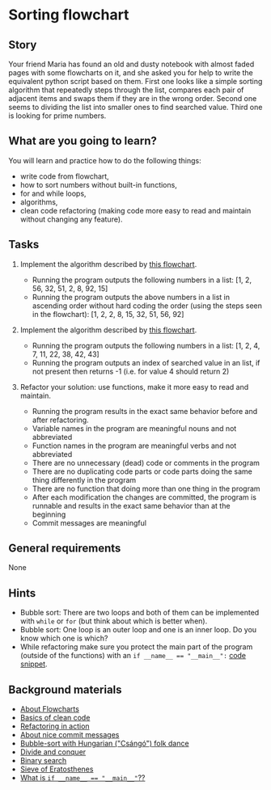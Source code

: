 # Sorting flowchart

## Story

Your friend Maria has found an old and dusty notebook with almost faded pages with some flowcharts on it,
and she asked you for help to write the equivalent python script based on them.
First one looks like a simple sorting algorithm that repeatedly steps through the list,
compares each pair of adjacent items and swaps them if they are in the wrong order.
Second one seems to dividing the list into smaller ones to find searched value.
Third one is looking for prime numbers.


## What are you going to learn?

You will learn and practice how to do the following things:

- write code from flowchart,
- how to sort numbers without built-in functions,
- for and while loops,
- algorithms,
- clean code refactoring (making code more easy to read and maintain
  without changing any feature).

## Tasks

1. Implement the algorithm described by [this flowchart](media/progbasics/bubble-sort-flowchart.png).
    - Running the program outputs the following numbers in a list: [1, 2, 56, 32, 51, 2, 8, 92, 15]
    - Running the program outputs the above numbers in a list in ascending order without hard coding the order (using the steps seen in the flowchart): [1, 2, 2, 8, 15, 32, 51, 56, 92]

2. Implement the algorithm described by [this flowchart](media/progbasics/binary-search-flowchart.png).
    - Running the program outputs the following numbers in a list: [1, 2, 4, 7, 11, 22, 38, 42, 43]
    - Running the program outputs an index of searched value in an list, if not present then returns -1 (i.e. for value 4 should return 2)

3. Refactor your solution: use functions, make it more easy to read and maintain.
    - Running the program results in the exact same behavior before and after refactoring.
    - Variable names in the program are meaningful nouns and not abbreviated
    - Function names in the program are meaningful verbs and not abbreviated
    - There are no unnecessary (dead) code or comments in the program
    - There are no duplicating code parts or code parts doing the same thing differently in the program
    - There are no function that doing more than one thing in the program
    - After each modification the changes are committed, the program is runnable and results in the exact same behavior than at the beginning
    - Commit messages are meaningful

## General requirements

None

## Hints

- Bubble sort: There are two loops and both of them can be implemented with `while` or `for`
  (but think about which is better when).
- Bubble sort: One loop is an outer loop and one is an inner loop. Do you know which one is which?
- While refactoring make sure you protect the main part of the program
  (outside of the functions) with an `if __name__ == "__main__":`
  [code snippet](https://docs.python.org/3/library/__main__.html).


## Background materials

- <i class="far fa-exclamation"></i> [About Flowcharts](project/curriculum/materials/pages/general/flowcharts.md)
- <i class="far fa-exclamation"></i> [Basics of clean code](project/curriculum/materials/competencies/clean-code.md.html)
- <i class="far fa-exclamation"></i> [Refactoring in action](project/curriculum/materials/competencies/clean-code/refactoring.md.html)
- <i class="far fa-exclamation"></i> [About nice commit messages](https://chris.beams.io/posts/git-commit/)
- <i class="far fa-video"></i> [Bubble-sort with Hungarian ("Csángó") folk dance](https://www.youtube.com/watch?v=lyZQPjUT5B4)
- <i class="far fa-exclamation"></i> [Divide and conquer](https://en.wikipedia.org/wiki/Divide-and-conquer_algorithm)
- <i class="far fa-exclamation"></i> [Binary search](https://www.khanacademy.org/computing/computer-science/algorithms/binary-search/a/binary-search)
- <i class="far fa-exclamation"></i> [Sieve of Eratosthenes](https://en.wikipedia.org/wiki/Sieve_of_Eratosthenes#/media/File:Sieve_of_Eratosthenes_animation.gif)
- <i class="far fa-exclamation"></i> [What is `if __name__ == "__main__"`??](https://thepythonguru.com/what-is-if-__name__-__main__/)

